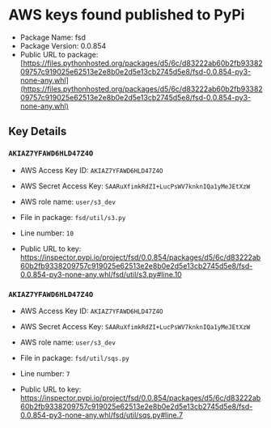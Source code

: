# AWS keys found published to PyPi

* Package Name: fsd
* Package Version: 0.0.854
* Public URL to package: [https://files.pythonhosted.org/packages/d5/6c/d83222ab60b2fb9338209757c919025e62513e2e8b0e2d5e13cb2745d5e8/fsd-0.0.854-py3-none-any.whl](https://files.pythonhosted.org/packages/d5/6c/d83222ab60b2fb9338209757c919025e62513e2e8b0e2d5e13cb2745d5e8/fsd-0.0.854-py3-none-any.whl)

## Key Details

### `AKIAZ7YFAWD6HLD47Z4O`

* AWS Access Key ID: `AKIAZ7YFAWD6HLD47Z4O`
* AWS Secret Access Key: `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` 
* AWS role name: `user/s3_dev`
* File in package: `fsd/util/s3.py`
* Line number: `10`

* Public URL to key: https://inspector.pypi.io/project/fsd/0.0.854/packages/d5/6c/d83222ab60b2fb9338209757c919025e62513e2e8b0e2d5e13cb2745d5e8/fsd-0.0.854-py3-none-any.whl/fsd/util/s3.py#line.10



### `AKIAZ7YFAWD6HLD47Z4O`

* AWS Access Key ID: `AKIAZ7YFAWD6HLD47Z4O`
* AWS Secret Access Key: `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` 
* AWS role name: `user/s3_dev`
* File in package: `fsd/util/sqs.py`
* Line number: `7`

* Public URL to key: https://inspector.pypi.io/project/fsd/0.0.854/packages/d5/6c/d83222ab60b2fb9338209757c919025e62513e2e8b0e2d5e13cb2745d5e8/fsd-0.0.854-py3-none-any.whl/fsd/util/sqs.py#line.7


